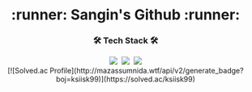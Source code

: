 

<div align="center">
<h1>:runner: Sangin's Github :runner:</h1>
<h3>🛠 Tech Stack 🛠</h3>
<img src="https://img.shields.io/badge/Java-007396?style=flat-square&logo=Java&logoColor=white"/>&nbsp
<img src="https://img.shields.io/badge/Spring-6DB33F?style=flat-square&logo=Spring&logoColor=white"/>&nbsp
<img src="https://img.shields.io/badge/Android-3DDC84?style=flat-square&logo=Android&logoColor=white"/><br>
[![Solved.ac Profile](http://mazassumnida.wtf/api/v2/generate_badge?boj=ksiisk99)](https://solved.ac/ksiisk99)
</div>





